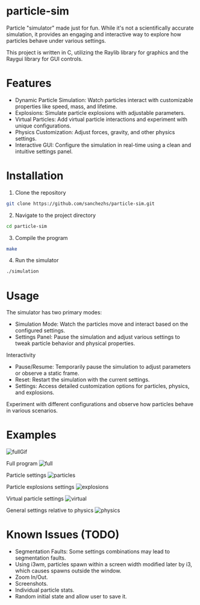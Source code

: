 # particle-sim
Particle "simulator" made just for fun. While it's not a scientifically accurate simulation, it provides an engaging and interactive way to explore how particles behave under various settings.

This project is written in C, utilizing the Raylib library for graphics and the Raygui library for GUI controls.

# Features
- Dynamic Particle Simulation: Watch particles interact with customizable properties like speed, mass, and lifetime.
- Explosions: Simulate particle explosions with adjustable parameters.
- Virtual Particles: Add virtual particle interactions and experiment with unique configurations.
- Physics Customization: Adjust forces, gravity, and other physics settings.
- Interactive GUI: Configure the simulation in real-time using a clean and intuitive settings panel.

# Installation
1. Clone the repository
```bash
git clone https://github.com/sanchezhs/particle-sim.git
```
2. Navigate to the project directory
```bash
cd particle-sim
```

3. Compile the program
```bash
make
```

4. Run the simulator
```bash
./simulation
```

# Usage

The simulator has two primary modes:
- Simulation Mode: Watch the particles move and interact based on the configured settings.
- Settings Panel: Pause the simulation and adjust various settings to tweak particle behavior and physical properties.

Interactivity
- Pause/Resume: Temporarily pause the simulation to adjust parameters or observe a static frame.
- Reset: Restart the simulation with the current settings.
- Settings: Access detailed customization options for particles, physics, and explosions.

Experiment with different configurations and observe how particles behave in various scenarios.

# Examples
![fullGif](./resources/example1.gif)

Full program
![full](./resources/full.png)

Particle settings
![particles](./resources/particles.png)

Particle explosions settings
![explosions](./resources/explosions.png)

Virtual particle settings
![virtual](./resources/virtual.png)

General settings relative to physics
![physics](./resources/physics.png)

# Known Issues (TODO)

- Segmentation Faults: Some settings combinations may lead to segmentation faults.
- Using i3wm, particles spawn within a screen width modified later by i3, which causes spawns outside the window.
- Zoom In/Out.
- Screenshots.
- Individual particle stats.
- Random initial state and allow user to save it.